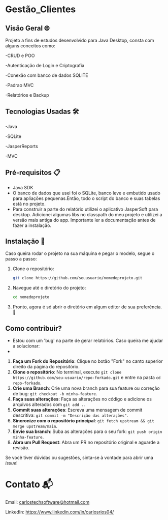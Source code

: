 # Gestão_Clientes

## Visão Geral 🌐
Projeto a fins de estudos desenvolvido para Java Desktop, consta com alguns conceitos como:

-CRUD e POO

-Autenticação de Login e Criptografia

-Conexão com banco de dados SQLITE

-Padrao MVC

-Relatórios e Backup

## Tecnologias Usadas 🛠️
-Java

-SQLite

-JasperReports

-MVC

## Pré-requisitos 📋
- Java SDK
- O banco de dados que usei foi o SQLite, banco leve e embutido usado para apliações pequenas.Então, todo o script do banco e suas tabelas está no projeto.
- Para construir a parte do relatório utilizei o aplicativo JasperSoft para desktop. Adicionei algumas libs no classpath do meu projeto e utilizei a versão mais antiga do app.
Importante ler a documentação antes de fazer a instalação. 

## Instalação 🚀
Caso queira rodar o projeto na sua máquina e pegar o modelo, segue o passo a passo:

1. Clone o repositório:
   ```bash
   git clone https://github.com/seuusuario/nomedoprojeto.git

2. Navegue até o diretório do projeto:
   ```bash
   cd nomedoprojeto

3. Pronto, agora é só abrir o diretório em algum editor de sua preferência. 🤝


## Como contribuir?
- Estou com um 'bug' na parte de gerar relatórios. Caso queira me ajudar a solucionar:
- 
1. **Faça um Fork do Repositório**: Clique no botão "Fork" no canto superior direito da página do repositório.
2. **Clone o repositório**: No terminal, execute `git clone https://github.com/seu-usuario/repo-forkado.git` e entre na pasta `cd repo-forkado`.
3. **Crie uma Branch**: Crie uma nova branch para sua feature ou correção de bug: `git checkout -b minha-feature`.
4. **Faça suas alterações**: Faça as alterações no código e adicione os arquivos alterados com `git add .`.
5. **Commit suas alterações**: Escreva uma mensagem de commit descritiva: `git commit -m "Descrição das alterações"`.
6. **Sincronize com o repositório principal**: `git fetch upstream && git merge upstream/main`.
7. **Envie sua branch**: Suba as alterações para o seu fork: `git push origin minha-feature`.
8. **Abra um Pull Request**: Abra um PR no repositório original e aguarde a revisão.

Se você tiver dúvidas ou sugestões, sinta-se à vontade para abrir uma *issue*!

  

# Contato 📬
Email: carlostechsoftware@hotmail.com

LinkedIn: https://www.linkedin.com/in/carlosrios04/
